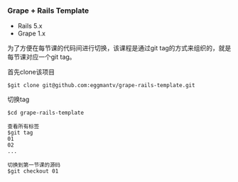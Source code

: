 ### Grape + Rails Template

- Rails 5.x
- Grape 1.x 

为了方便在每节课的代码间进行切换，该课程是通过git tag的方式来组织的，就是每节课对应一个git tag。

首先clone该项目

```shell
$git clone git@github.com:eggmantv/grape-rails-template.git
```

切换tag 
```shell
$cd grape-rails-template

查看所有标签
$git tag 
01
02
...

切换到第一节课的源码
$git checkout 01
```


